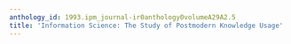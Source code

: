 ```yaml
---
anthology_id: 1993.ipm_journal-ir0anthology0volumeA29A2.5
title: 'Information Science: The Study of Postmodern Knowledge Usage'
---
```

